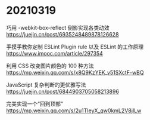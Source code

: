 # 20210319

巧用 -webkit-box-reflect 倒影实现各类动效  
https://juejin.cn/post/6935248489878126628

手摸手教你定制 ESLint Plugin rule 以及 ESLint 的工作原理  
https://www.imooc.com/article/297354

利用 CSS 改变图片颜色的 100 种方法  
https://mp.weixin.qq.com/s/x8Q9KzYEK_v51SXctF-wBQ

JavaScript 复杂判断的更优雅写法  
https://juejin.cn/post/6844903705058213896

完美实现一个“回到顶部”  
https://mp.weixin.qq.com/s/2u1TIeyX_qw0kmL2V8jILw
